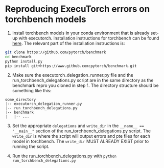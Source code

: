 # Reproducing ExecuTorch errors on torchbench models

1. Install torchbench models in your conda environment that is already set-up with executorch.  Installation instructions for torchbench can be found
[here](https://github.com/pytorch/benchmark).  The relevant part of the installation instructions is:

```bash
git clone https://github.com/pytorch/benchmark
cd benchmark
python install.py
pip install git+https://www.github.com:pytorch/benchmark.git
```

2. Make sure the executorch_delegation_runner.py file and the run_torchbench_delegations.py script are in the same directory as the benchmark repro you cloned in step 1.  The directory structure should be something like this:
```
some_directory
|-- executorch_delegation_runner.py
|-- run_torchbench_delegations.py
|-- benchmark
|   |-- ...
```

3. Set the appropriate `delegations` and `write_dir` in the `__name__ == "__main__"` section of the run_torchbench_delegations.py script.  The `write_dir` is where the script will output errors and pte files for each model in torchbench.  The `write_dir` MUST ALREADY EXIST prior to running the script.

4. Run the run_torchbench_delegations.py with `python run_torchbench_delegations.py`

